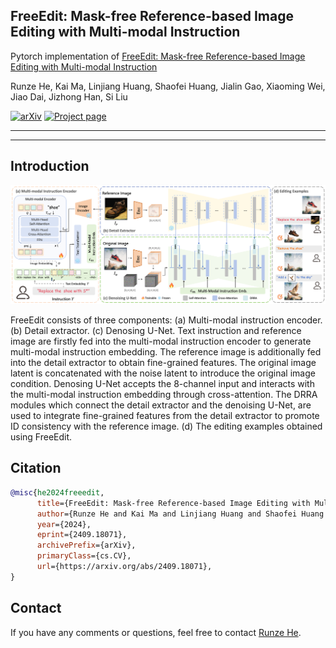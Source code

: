 ## <span>FreeEdit: Mask-free Reference-based Image Editing with Multi-modal Instruction

Pytorch implementation of [FreeEdit: Mask-free Reference-based Image Editing with Multi-modal Instruction](https://arxiv.org/abs/2409.18071)

Runze He,
Kai Ma,
Linjiang Huang,
Shaofei Huang,
Jialin Gao,
Xiaoming Wei,
Jiao Dai,
Jizhong Han,
Si Liu

[![arXiv](https://img.shields.io/badge/ArXiv-2409.18071-brightgreen)](https://arxiv.org/abs/2409.18071)
[![Project page](https://img.shields.io/badge/Project-Page-brightgreen)](https://freeedit.github.io/)

---

<!-- <div align="center"> -->
<!-- <img src="./assets/task.png"> -->
<!-- <i> Comparison between mask-based paradigm and mask-free paradigm, the former requires the user to provide the source mask to specify the editing area, while the latter conditions the diffusion model with language instructions, without the need for the masks. Reference-based inpainting conditions the model on reference image embedding, no longer supporting natural language. We use multi-modal instruction to introduce reference image features while still retaining the perception of natural language. </i> -->
<!-- </div> -->


<!-- ## Updates

- [2024/3/12] Code released.
- [2023/12/4] Paper is available [here](https://arxiv.org/abs/2312.01663). -->

---

## Introduction

<img src="./assets/pipeline.png">

FreeEdit consists of three components: (a) Multi-modal instruction encoder. (b) Detail extractor. (c) Denosing U-Net. Text instruction and reference image are firstly fed into the multi-modal instruction encoder to generate multi-modal instruction embedding. The reference image is additionally fed into the detail extractor to obtain fine-grained features. The original image latent is concatenated with the noise latent to introduce the original image condition. Denosing U-Net accepts the 8-channel input and interacts with the multi-modal instruction embedding through cross-attention. The DRRA modules which connect the detail extractor and the denoising U-Net, are used to integrate fine-grained features from the detail extractor to promote ID consistency with the reference image. (d) The editing examples obtained using FreeEdit.


<!-- Introducing user-specified visual concepts in image editing is highly practical as these concepts convey the user's intent more precisely than text-based descriptions. We propose FreeEdit, a novel approach for achieving such reference-based image editing, which can accurately reproduce the visual concept from the reference image based on user-friendly language instructions. Our approach leverages the multi-modal instruction encoder to encode language instructions to guide the editing process. This implicit way of locating the editing area eliminates the need for manual editing masks. To enhance the reconstruction of reference details, we introduce the Decoupled Residual ReferAttention (DRRA) module. This module is designed to integrate fine-grained reference features extracted by a detail extractor into the image editing process in a residual way without interfering with the original self-attention. Given that existing datasets are unsuitable for reference-based image editing tasks, particularly due to the difficulty in constructing image triplets that include a reference image, we curate a high-quality dataset, FreeBench, using a newly developed twice-repainting scheme. FreeBench comprises the images before and after editing, detailed editing instructions, as well as a reference image that maintains the identity of the edited object, encompassing tasks such as object addition, replacement, and deletion. By conducting phased training on FreeBench followed by quality tuning, FreeEdit achieves high-quality zero-shot editing through convenient language instructions. We conduct extensive experiments to evaluate the effectiveness of FreeEdit across multiple task types, demonstrating its superiority over existing methods. -->

## Citation

```bibtex
@misc{he2024freeedit,
      title={FreeEdit: Mask-free Reference-based Image Editing with Multi-modal Instruction}, 
      author={Runze He and Kai Ma and Linjiang Huang and Shaofei Huang and Jialin Gao and Xiaoming Wei and Jiao Dai and Jizhong Han and Si Liu},
      year={2024},
      eprint={2409.18071},
      archivePrefix={arXiv},
      primaryClass={cs.CV},
      url={https://arxiv.org/abs/2409.18071}, 
}
```

## Contact

If you have any comments or questions, feel free to contact [Runze He](https://github.com/hrz2000).